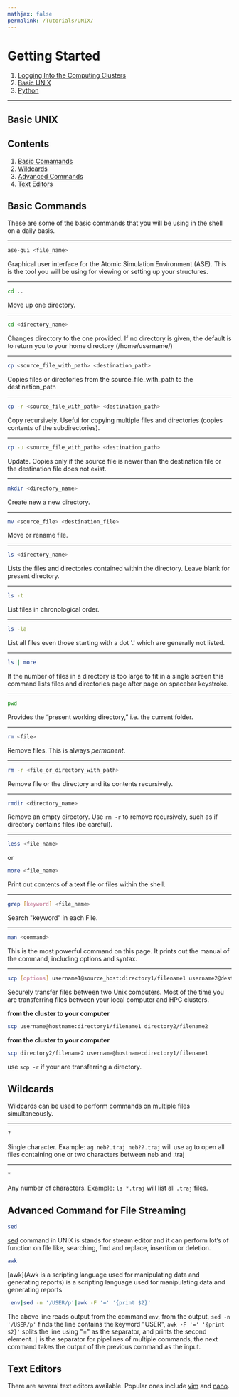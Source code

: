 ```yaml
---
mathjax: false
permalink: /Tutorials/UNIX/
---
```


# Getting Started
1. [Logging Into the Computing Clusters](/CCML/HPC/PREREQUISITE/)
2. [Basic UNIX](../UNIX/)
3. [Python](../Python/)

____

## Basic UNIX

## Contents
1. [Basic Comamands](#basic-commands)
2. [Wildcards](#wildcards)
3. [Advanced Commands](#advanced)
4. [Text Editors](#text-editors)


<a name='basic-commands'></a>

## Basic Commands

These are some of the basic commands that you will be using in the shell on a daily basis.

____

```bash
ase-gui <file_name>
```
Graphical user interface for the Atomic Simulation Environment (ASE). This is the tool you will be using for viewing or setting up your structures.

____

```bash
cd ..
```
Move up one directory.

____

```bash
cd <directory_name>
```
Changes directory to the one provided. If no directory is given, the default is to return you to your home directory (/home/username/)

____

```bash
cp <source_file_with_path> <destination_path>
```
Copies files or directories from the source_file_with_path to the destination_path

____

```bash
cp -r <source_file_with_path> <destination_path>
```
Copy recursively. Useful for copying multiple files and directories (copies contents of the subdirectories).

____

```bash
cp -u <source_file_with_path> <destination_path>
```
Update. Copies only if the source file is newer than the destination file or the destination file does not exist.

____

```bash
mkdir <directory_name>
```
Create new a new directory.

____

```bash
mv <source_file> <destination_file>
```
Move or rename file.

____

```bash
ls <directory_name>
```
Lists the files and directories contained within the directory. Leave blank for present directory.

____

```bash
ls -t
```
List files in chronological order.

____

```bash
ls -la
```
List all files even those starting with a dot '.' which are generally not listed.

____

```bash
ls | more
```
If the number of files in a directory is too large to fit in a single screen this command lists files and directories page after page on spacebar keystroke.

____

```bash
pwd
```
Provides the “present working directory,” i.e.   the current folder.

____

```bash
rm <file>
```
Remove files. This is always *permanent*.

____

```bash
rm -r <file_or_directory_with_path>
```
Remove file or the directory and its contents recursively.

____

```bash
rmdir <directory_name>
```
Remove an empty directory. Use ```rm -r``` to remove recursively, such as if directory contains files (be careful).

____

```bash
less <file_name>
```
or
```bash
more <file_name>
```
Print out contents of a text file or files within the shell.

____

```bash
grep [keyword] <file_name>
```
Search "keyword" in each File.

____
```bash
man <command>
```
This is the most powerful command on this page. It prints out the manual of the command, including options and syntax.

____

```bash
scp [options] username1@source_host:directory1/filename1 username2@destination_host:directory2/filename2
```
Securely transfer files between two Unix computers. Most of the time you are transferring files between your local computer and HPC clusters.

**from the cluster to your computer**
```bash
scp username@hostname:directory1/filename1 directory2/filename2
```

**from the cluster to your computer**
```bash
scp directory2/filename2 username@hostname:directory1/filename1
```
use  ```scp -r``` if your are transferring a directory.

<a name='wildcards'></a>
## Wildcards
Wildcards can be used to perform commands on multiple files simultaneously.

____

```bash
?
```

Single character. Example: ```ag neb?.traj neb??.traj``` will use ```ag``` to open all files containing one or two characters between neb and .traj

____

```bash
*
```
Any number of characters. Example: ```ls *.traj``` will list all ```.traj``` files.

<a name='advanced'></a>
## Advanced Command for File Streaming
```bash
sed
```
[sed](https://www.geeksforgeeks.org/sed-command-in-unix/) command in UNIX is stands for stream editor and it can perform lot’s of function on file like, searching, find and replace, insertion or deletion.

```bash
awk
```
[awk](Awk is a scripting language used for manipulating data and generating reports) is a scripting language used for manipulating data and generating reports

```bash
 env|sed -n '/USER/p'|awk -F '=' '{print $2}'
```
The above line reads output from the command ```env```, from the output, ```sed -n '/USER/p'``` finds the line contains the keyword "USER", ```awk -F '=' '{print $2}'``` splits the line using "=" as the separator, and prints the second element.
`|` is the separator for pipelines of multiple commands, the next command takes the output of the previous command as the input.

<a name='text-editors'></a>

## Text Editors
There are several text editors available. Popular ones include [vim](https://www.cs.colostate.edu/helpdocs/vi.html) and [nano](https://www.nano-editor.org/dist/v2.0/nano.html).
